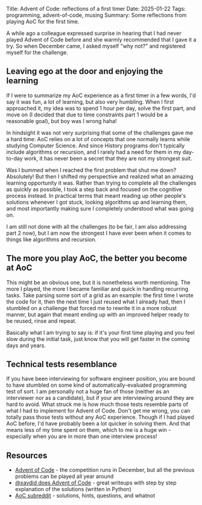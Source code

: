 Title: Advent of Code: reflections of a first timer
Date: 2025-01-22
Tags: programming, advent-of-code, musing
Summary: Some reflections from playing AoC for the first time.

A while ago a colleague expressed surprise in hearing that I had never played Advent of Code before and she warmly recommended that I gave it a try. So when December came, I asked myself "why not?" and registered myself for the challenge.

## Leaving ego at the door and enjoying the learning

If I were to summarize my AoC experience as a first timer in a few words, I'd say it was fun, a lot of learning, but also very humbling. When I first approached it, my idea was to spend 1 hour per day, solve the first part, and move on (I decided that due to time constraints part 1 would be a reasonable goal), but boy was I wrong haha!

In hindsight it was not very surprising that some of the challenges gave me a hard time: AoC relies on a lot of concepts that one normally learns while studying Computer Science. And since History programs don't typically include algorithms or recursion, and I rarely had a need for them in my day-to-day work, it has never been a secret that they are not my strongest suit.

Was I bummed when I reached the first problem that shut me down? Absolutely! But then I shifted my perspective and realized what an amazing learning opportunity it was. Rather than trying to complete all the challenges as quickly as possible, I took a step back and focused on the cognitive process instead. In practical terms that meant reading up other people's solutions whenever I got stuck, looking algorithms up and learning them, and most importantly making sure I completely understood what was going on.

I am still not done with all the challenges (to be fair, I am also addressing part 2 now), but I am now the strongest I have ever been when it comes to things like algorithms and recursion.

## The more you play AoC, the better you become at AoC

This might be an obvious one, but it is nonetheless worth mentioning. The more I played, the more I became familiar and quick in handling recurring tasks. Take parsing some sort of a grid as an example: the first time I wrote the code for it, then the next time I just reused what I already had, then I stumbled on a challenge that forced me to rewrite it in a more robust manner, but again that meant ending up with an improved helper ready to be reused, rinse and repeat.

Basically what I am trying to say is: if it's your first time playing and you feel slow during the initial task, just know that you will get faster in the coming days and years.

## Technical tests resemblance

If you have been interviewing for software engineer position, you are bound to have stumbled on some kind of automatically-evaluated programming test of sort. I am personally not a huge fan of those (neither as an interviewer nor as a candidate), but if your are interviewing around they are hard to avoid. What struck me is how much those tests resemble parts of what I had to implement for Advent of Code. Don't get me wrong, you can totally pass those tests without any AoC experience. Though if I had played AoC before, I'd have probably been a lot quicker in solving them. And that means less of my time spent on them, which to me is a huge win - especially when you are in more than one interview process!


## Resources

- [Advent of Code](https://adventofcode.com/) - the competition runs in December, but all the previous problems can be played all year around
- [@xavdid does Advent of Code](https://advent-of-code.xavd.id/) - great writeups with step by step explanation of the solutions (written in Python)
- [AoC subreddit](https://www.reddit.com/r/adventofcode/) - solutions, hints, questions, and whatnot
